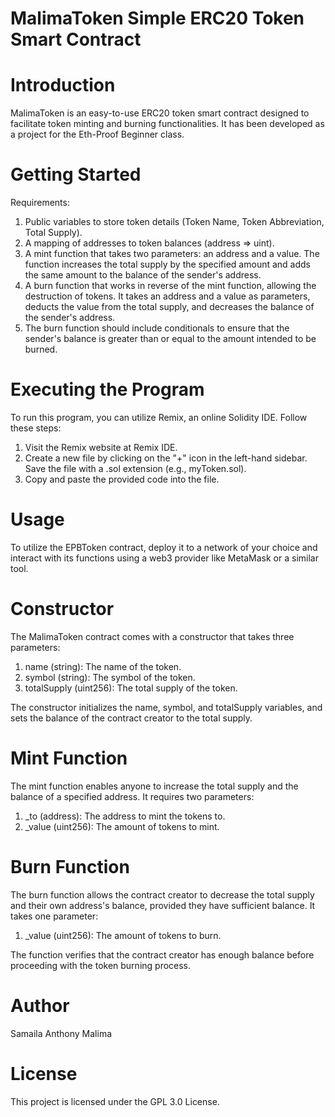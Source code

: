 # MalimaToken Simple ERC20 Token Smart Contract

# Introduction

MalimaToken is an easy-to-use ERC20 token smart contract designed to facilitate token minting and burning functionalities. It has been developed as a project for the Eth-Proof Beginner class.

# Getting Started
Requirements:
1. Public variables to store token details (Token Name, Token Abbreviation, Total Supply).
2. A mapping of addresses to token balances (address => uint).
3. A mint function that takes two parameters: an address and a value. The function increases the total supply by the specified amount and adds the same amount to the balance of the sender's address.
4. A burn function that works in reverse of the mint function, allowing the destruction of tokens. It takes an address and a value as parameters, deducts the value from the total supply, and decreases the balance of the sender's address.
5. The burn function should include conditionals to ensure that the sender's balance is greater than or equal to the amount intended to be burned.

# Executing the Program
To run this program, you can utilize Remix, an online Solidity IDE. Follow these steps:

1. Visit the Remix website at Remix IDE.
2. Create a new file by clicking on the "+" icon in the left-hand sidebar. Save the file with a .sol extension (e.g., myToken.sol).
3. Copy and paste the provided code into the file.

# Usage
To utilize the EPBToken contract, deploy it to a network of your choice and interact with its functions using a web3 provider like MetaMask or a similar tool.

# Constructor
The MalimaToken contract comes with a constructor that takes three parameters:

1. name (string): The name of the token.
2. symbol (string): The symbol of the token.
3. totalSupply (uint256): The total supply of the token.

The constructor initializes the name, symbol, and totalSupply variables, and sets the balance of the contract creator to the total supply.

# Mint Function
The mint function enables anyone to increase the total supply and the balance of a specified address. It requires two parameters:

1. _to (address): The address to mint the tokens to.
2. _value (uint256): The amount of tokens to mint.

# Burn Function
The burn function allows the contract creator to decrease the total supply and their own address's balance, provided they have sufficient balance. It takes one parameter:

1. _value (uint256): The amount of tokens to burn.

The function verifies that the contract creator has enough balance before proceeding with the token burning process.

# Author
Samaila Anthony Malima

# License
This project is licensed under the GPL 3.0 License.
